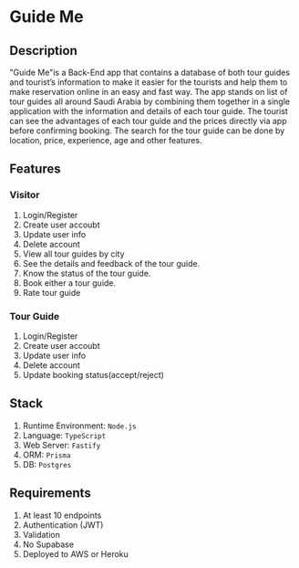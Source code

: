 # Guide Me



## Description

"Guide Me"is a Back-End app that contains a database of both tour guides and tourist’s information to make it easier for the tourists and help them to make reservation online in an easy and fast way. The app stands on list of tour guides all around Saudi Arabia by combining them together in a single application with the information and details of each tour guide. The tourist can see the advantages of each tour guide and the prices directly via app before confirming booking. The search for the tour guide can be done by location, price, experience, age and other features.

## Features
### Visitor
1. Login/Register
2. Create user accoubt
3. Update user info
4. Delete account
5. View all tour guides by city
6. See the details and feedback of the tour guide.
7. Know the status of the tour guide.
8. Book either a tour guide.
9. Rate tour guide

### Tour Guide
1. Login/Register
2. Create user accoubt
3. Update user info
4. Delete account
5. Update booking status(accept/reject)



## Stack
1. Runtime Environment: `Node.js`
2. Language: `TypeScript`
3. Web Server: `Fastify`
4. ORM: `Prisma`
5. DB: `Postgres`

## Requirements
1. At least 10 endpoints
2. Authentication (JWT)
3. Validation
4. No Supabase
5. Deployed to AWS or Heroku



